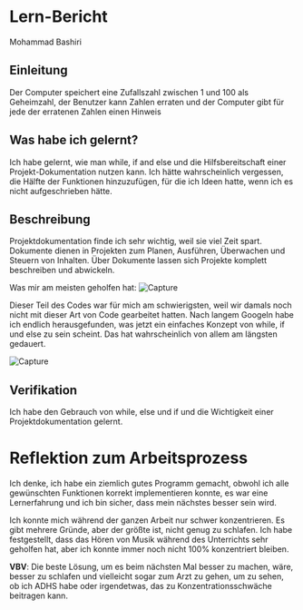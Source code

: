 # Lern-Bericht
Mohammad Bashiri

## Einleitung

Der Computer speichert eine Zufallszahl zwischen 1 und 100 als Geheimzahl, der Benutzer kann Zahlen erraten und der Computer gibt für jede der erratenen Zahlen einen Hinweis

## Was habe ich gelernt?

Ich habe gelernt, wie man while, if and else und die Hilfsbereitschaft einer Projekt-Dokumentation nutzen kann. Ich hätte wahrscheinlich vergessen, die Hälfte der Funktionen hinzuzufügen, für die ich Ideen hatte, wenn ich es nicht aufgeschrieben hätte.

## Beschreibung

Projektdokumentation finde ich sehr wichtig, weil sie viel Zeit spart. Dokumente dienen in Projekten zum Planen, Ausführen, Überwachen und Steuern von Inhalten. Über Dokumente lassen sich Projekte komplett beschreiben und abwickeln.

Was mir am meisten geholfen hat:
![Capture](https://user-images.githubusercontent.com/111045708/191689722-c719b185-5654-425f-9b2b-022062c3b4a6.PNG)

Dieser Teil des Codes war für mich am schwierigsten, weil wir damals noch nicht mit dieser Art von Code gearbeitet hatten. Nach langem Googeln habe ich endlich herausgefunden, was jetzt ein einfaches Konzept von while, if und else zu sein scheint. Das hat wahrscheinlich von allem am längsten gedauert.


![Capture](https://user-images.githubusercontent.com/111045708/191691514-15a4c53d-8bfa-4420-b7c1-f375438bc158.PNG)

## Verifikation

Ich habe den Gebrauch von while, else und if und die Wichtigkeit einer Projektdokumentation gelernt.

# Reflektion zum Arbeitsprozess

Ich denke, ich habe ein ziemlich gutes Programm gemacht, obwohl ich alle gewünschten Funktionen korrekt implementieren konnte, es war eine Lernerfahrung und ich bin sicher, dass mein nächstes besser sein wird.

Ich konnte mich während der ganzen Arbeit nur schwer konzentrieren. Es gibt mehrere Gründe, aber der größte ist, nicht genug zu schlafen. Ich habe festgestellt, dass das Hören von Musik während des Unterrichts sehr geholfen hat, aber ich konnte immer noch nicht 100% konzentriert bleiben.

**VBV**: Die beste Lösung, um es beim nächsten Mal besser zu machen, wäre, besser zu schlafen und vielleicht sogar zum Arzt zu gehen, um zu sehen, ob ich ADHS habe oder irgendetwas, das zu Konzentrationsschwäche beitragen kann.
